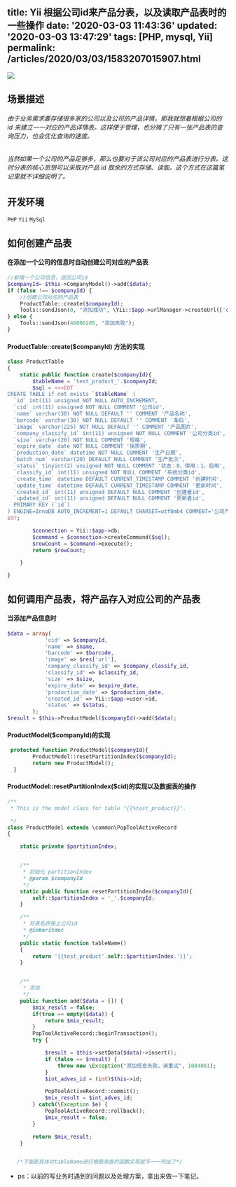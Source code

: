 title: Yii 根据公司id来产品分表，以及读取产品表时的一些操作
date: '2020-03-03 11:43:36'
updated: '2020-03-03 13:47:29'
tags: [PHP, mysql, Yii]
permalink: /articles/2020/03/03/1583207015907.html
---
![](https://img.hacpai.com/bing/20180314.jpg?imageView2/1/w/960/h/540/interlace/1/q/100)

## 场景描述

###### 由于业务需求要存储很多家的公司以及公司的产品详情，那我就想着根据公司的 id 来建立一一对应的产品详情表。这样便于管理，也分摊了只有一张产品表的查询压力，也会优化查询的速度。

###### 当然如果一个公司的产品足够多，那么也要对于该公司对应的产品表进行分表。这时分表的核心思想可以采取对产品 id 取余的方式存储、读取。这个方式在这篇笔记里就不详细说明了。

## 开发环境

 `PHP` `Yii` `MySql` 

## 如何创建产品表

#### 在添加一个公司的信息时自动创建公司对应的产品表

```php
//新增一个公司信息，返回公司id
$companyId= $this->CompanyModel()->add($data);
if (false !== $companyId) {
    //创建公司对应的产品表
    ProductTable::create($companyId);
    Tools::sendJson(0, "添加成功", \Yii::$app->urlManager->createUrl(['company/lists']));
} else {
    Tools::sendJson(40000205, "添加失败");
}
```

#### ProductTable::create($companyId) 方法的实现

```php
class ProductTable
{
    static public function create($companyId){
        $tableName = 'test_product_'.$companyId;
        $sql = <<<EOT
CREATE TABLE if not exists `$tableName` (
  `id` int(11) unsigned NOT NULL AUTO_INCREMENT,
  `cid` int(11) unsigned NOT NULL COMMENT '公司id',
  `name` varchar(30) NOT NULL DEFAULT '' COMMENT '产品名称',
  `barcode` varchar(30) NOT NULL DEFAULT '' COMMENT '条码',
  `image` varchar(225) NOT NULL DEFAULT '' COMMENT '产品图片',
  `company_classify_id` int(11) unsigned NOT NULL COMMENT '公司分类id',
  `size` varchar(20) NOT NULL COMMENT '规格',
  `expire_date` date NOT NULL COMMENT '保质期',
  `production_date` datetime NOT NULL COMMENT '生产日期',
  `batch_num` varchar(20) DEFAULT NULL COMMENT '生产批次',
  `status` tinyint(2) unsigned NOT NULL COMMENT '状态：0，停用；1，启用',
  `classify_id` int(11) unsigned NOT NULL COMMENT '系统分类id',
  `create_time` datetime DEFAULT CURRENT_TIMESTAMP COMMENT '创建时间',
  `update_time` datetime DEFAULT CURRENT_TIMESTAMP COMMENT '更新时间',
  `created_id` int(11) unsigned DEFAULT NULL COMMENT '创建者id',
  `updated_id` int(11) unsigned DEFAULT NULL COMMENT '更新者id',
  PRIMARY KEY (`id`)
) ENGINE=InnoDB AUTO_INCREMENT=1 DEFAULT CHARSET=utf8mb4 COMMENT='公司产品信息表';
EOT;

        $connection = Yii::$app->db;
        $command = $connection->createCommand($sql);
        $rowCount = $command->execute();
        return $rowCount;

    }

}
```

## 如何调用产品表，将产品存入对应公司的产品表

#### 当添加产品信息时

```php
$data = array(
            'cid' => $companyId,
            'name' => $name,
            'barcode' => $barcode,
            'image' => $res['url'],
            'company_classify_id' => $company_classify_id,
            'classify_id' => $classify_id,
            'size' => $size,
            'expire_date' => $expire_date,
            'production_date' => $production_date,
            'created_id' => Yii::$app->user->id,
            'status' => $status,
        );
$result = $this->ProductModel($companyId)->add($data);
```

#### ProductModel($companyId)的实现

```php
 protected function ProductModel($companyId){
        ProductModel::resetPartitionIndex($companyId);
        return new ProductModel();
  }
```

#### ProductModel::resetPartitionIndex($cid)的实现以及数据表的操作

```php
/**
 * This is the model class for table "{{%test_product}}".

 */
class ProductModel extends \common\PopToolActiveRecord
{

    static private $partitionIndex;


    /**
     * 初始化 partitionIndex
     * @param $companyId
     */
    static public function resetPartitionIndex($companyId){
        self::$partitionIndex = '_'.$companyId;
    }

    /**
     * 将表名拼接上公司id
     * @inheritdoc
     */
    public static function tableName()
    {
        return '{{test_product'.self::$partitionIndex.'}}';
    }


    /**
     * 添加
     */
    public function add($data = []) {
        $mix_result = false;
        if(true == empty($data)) {
            return $mix_result;
        }
        PopToolActiveRecord::beginTransaction();
        try {

            $result = $this->setData($data)->insert();
            if (false == $result) {
                throw new \Exception("添加信息失败，请重试", 1004001);
            }
            $int_adves_id = (int)$this->id;

            PopToolActiveRecord::commit();
            $mix_result = $int_adves_id;
        } catch(\Exception $e) {
            PopToolActiveRecord::rollback();
            $mix_result = false;
        }

        return $mix_result;
    }


   /*下面是具体对tableName进行增删改查的函数实现就不一一列出了*/
```

- ps：以前的写业务时遇到的问题以及处理方案，拿出来做一下笔记。
